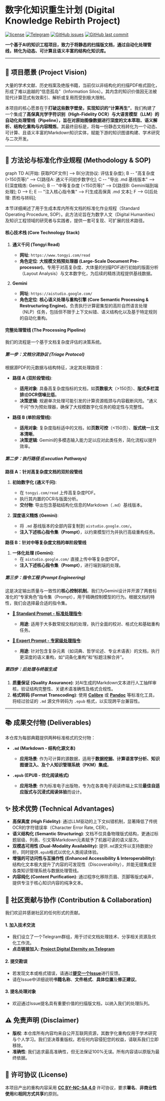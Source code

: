 # 数字化知识重生计划 (Digital Knowledge Rebirth Project)

[![license](https://img.shields.io/github/license/fud114514/AI-OCR-BOOK)](./LICENSE)
[![Telegram](https://img.shields.io/badge/Telegram-交流群组-blue.svg?logo=telegram)](https://t.me/ProjectDigitalEternity)
[![GitHub issues](https://img.shields.io/github/issues/fud114514/AI-OCR-BOOK)](https://github.com/fud114514/AI-OCR-BOOK/issues)
[![GitHub last commit](https://img.shields.io/github/last-commit/fud114514/AI-OCR-BOOK)](https://github.com/fud114514/AI-OCR-BOOK/commits/main)

**一个基于AI的知识工程项目，致力于将静态的扫描版文档，通过自动化处理管线，转化为动态、可计算且语义丰富的结构化知识库。**

---

## 📖 项目愿景 (Project Vision)

大量的学术文献、历史档案及绝版书籍，当前仅以非结构化的扫描PDF格式固化，形成了难以逾越的“信息孤岛”（Information Silos）。其内含的知识价值因无法被现代计算范式有效索引、解析或复用而受到极大限制。

本项目的核心愿景在于**打破这些数字壁垒，实现知识的“计算再生”**。我们构建了一个集成了**高保真光学字符识别（High-Fidelity OCR）**与**大语言模型（LLM）**的自动化处理管线（Pipeline），旨在对原始图像数据进行深度的**文本萃取、语义解析、结构化重构与内容精炼**。其最终目标是，将每一份静态文档转化为一个动态、可计算、且语义丰富的Markdown知识实体，赋能下游的知识图谱构建、学术研究与二次开发。

---

## 🔬 方法论与标准化作业规程 (Methodology & SOP)

graph TD
    A[开始: 获取PDF文件] --> B{分流协议: 评估复杂度};
    B -- "高复杂度 (>150页等)" --> C[路径A: 通义千问初步数字化];
    C -- "导出 .md 基线版本" --> E[深度精炼: Gemini];
    B -- "中等复杂度 (<150页等)" --> D[路径B: Gemini端到端处理];
    D --> E;
    E -- "注入核心指令集" --> F[生成高保真 .md 文本];
    F --> G[后处理: 质检与转码];

本节详细阐述了用于生成本库内所有文档的标准化作业规程（Standard Operating Procedure, SOP）。此方法论旨在为数字人文（Digital Humanities）及知识工程领域的研究者与实践者，提供一套可复现、可扩展的技术路径。

#### 核心技术栈 (Core Technology Stack)

1.  **通义千问 (Tongyi Read)**
    *   **网址**: `https://www.tongyi.com/read`
    *   **角色定位**: **大规模文档预处理器 (Large-Scale Document Pre-processor)**。专用于对高复杂度、大体量的扫描PDF进行初始的版面分析（Layout Analysis）与文本数字化，为后续的精炼流程提供基线数据。

2.  **Gemini**
    *   **网址**: `https://aistudio.google.com/`
    *   **角色定位**: **核心语义处理与重构引擎 (Core Semantic Processing & Restructuring Engine)**。负责执行计算密集型的高阶自然语言处理（NLP）任务，包括但不限于上下文纠错、语义结构化以及基于特定规则的自动化重构。

#### 完整处理管线 (The Processing Pipeline)

我们的流程是一个基于文档复杂度评估的决策系统。

##### **第一步：文档分流协议 (Triage Protocol)**

根据源PDF的元数据与结构特征，决定其处理路径：

*   **路径 A (双阶段管线)**:
    *   **适用对象**: 具备高复杂度指标的文档，如**页数极大**（>150页）、**版式多栏混排**或**OCR信噪比低**。
    *   **决策逻辑**: 规避单次处理可能引发的计算资源瓶颈与内容截断风险。“通义千问”作为预处理器，确保了大规模数字化任务的稳定性与完整性。

*   **路径 B (单阶段管线)**:
    *   **适用对象**: 复杂度指标适中的文档，如**页数可控**（<150页）、**版式统一**且**文本清晰**。
    *   **决策逻辑**: Gemini的多模态输入能力足以应对此类任务，简化流程以提升效率。

##### **第二步：执行路径 (Execution Pathways)**

**路径 A：针对高复杂度文档的双阶段管线**

1.  **初始数字化 (通义千问)**:
    *   在 `tongyi.com/read` 上传高复杂度PDF。
    *   执行其内置的OCR与版面分析。
    *   **交付物**: 导出包含基础结构化信息的Markdown（`.md`）基线版本。

2.  **深度语义精炼 (Gemini)**:
    *   将 `.md` 基线版本的全部内容复制到 `aistudio.google.com/`。
    *   **注入下述核心指令集（Prompt）**，以约束模型行为并执行高级重构任务。

**路径 B：针对中等复杂度文档的单阶段管线**

1.  **一体化处理 (Gemini)**:
    *   在 `aistudio.google.com/` 直接上传中等复杂度PDF。
    *   **注入下述核心指令集（Prompt）**，进行端到端的处理。

##### **第三步：指令工程 (Prompt Engineering)**

这是决定输出质量与一致性的**核心控制机制**。我们为Gemini设计并开源了两套标准化的“专家角色”指令集（Prompt），用于精确控制模型的行为。根据文档的特性，我们会选择最合适的指令集。

*   **[📄 Standard Prompt - 标准处理指令](Standard%20OCR%20Post-processing%20and%20Markdown%20Structuring%20Prompt.md)**: 
    *   **用途**: 适用于大多数常规文档的处理，执行全面的校对、格式化和基础重构任务。

*   **[📄 Expert Prompt - 专家级处理指令](Expert-level%20OCR%20Post-processing%20and%20Markdown%20Structuring%20Prompt.md)**: 
    *   **用途**: 针对包含复杂元素（如词典、哲学论述、专业术语表）的文档，执行更深度的语义重构，如“词条化重构”和“标题注解合并”。

##### **第四步：后处理与终版生成**

1.  **质量保证 (Quality Assurance)**: 对AI生成的Markdown文本进行人工抽样审核，验证结构完整性、关键术语准确性及格式合规性。
2.  **格式转码 (Format Transcoding)**: 使用 **[Calibre](https://calibre-ebook.com/)** 或 **[Pandoc](https://pandoc.org/)** 等标准化工具，将经过验证的 `.md` 源文件转码为 `.epub` 格式，以实现跨平台兼容性。

---

## 📚 成果交付物 (Deliverables)

本仓库为每部典籍提供两种标准格式的交付物：

*   **`.md` (Markdown - 结构化源文本)**
    *   **应用场景**: 作为可计算的源数据，适用于**数据挖掘、计算语言学分析、知识图谱注入、及个人知识管理系统（PKM）集成**。

*   **`.epub` (EPUB - 优化阅读格式)**
    *   **应用场景**: 作为标准电子出版物，专为在各类电子阅读终端上实现**最佳自适应版式与沉浸式阅读体验**而设计。

## ✨ 技术优势 (Technical Advantages)

*   **高保真度 (High Fidelity)**: 通过LLM驱动的上下文纠错机制，显著降低了传统OCR的字符错误率（Character Error Rate, CER）。
*   **语义结构化 (Semantic Structuring)**: 文档不仅具备物理版式结构，更通过标题层级、列表、引文等Markdown元素赋予了机器可读的语义层次。
*   **双模态可用性 (Dual-Modality Availability)**: 提供`.md`源文件以支持数据分析，同时提供`.epub`格式以优化人类阅读体验。
*   **增强的可访问性与互操作性 (Enhanced Accessibility & Interoperability)**: 结构化文本极大提升了内容的可发现性（Discoverability），并能无缝集成至各类知识管理系统与数据处理管线。
*   **内容纯化 (Content Purification)**: 通过程序化移除页眉、页脚等版式噪声，提供专注于核心知识内容的纯净文本。

## 🤝 社区贡献与协作 (Contribution & Collaboration)

我们欢迎并感谢社区的任何形式的贡献。

#### 1. 加入技术交流
*   我们设立了一个Telegram群组，用于讨论文档处理技术、分享相关资源及优化工作流。
*   **点击链接加入: [Project Digital Eternity on Telegram](https://t.me/ProjectDigitalEternity)**

#### 2. 提交勘误
*   若发现文本或格式错误，请通过[**提交一个Issue**](https://github.com/fud114514/AI-OCR-BOOK/issues/new/choose)进行反馈。
*   请在Issue中详细说明**书籍名称**、**文件格式**、**具体位置**及**修正建议**。

#### 3. 提名处理对象
*   欢迎通过Issue提名具有重要价值的扫描版文档，以纳入我们的处理队列。

## ⚠️ 免责声明 (Disclaimer)

*   **版权**: 本仓库所有内容均来自公开互联网资源，其数字化重构仅用于学术研究与个人学习。我们坚决尊重版权。若任何内容侵犯您的权益，请联系我们立即移除。
*   **准确性**: 我们追求最高准确性，但无法保证100%无误。所有内容请以原版为最终依据。

## 📄 许可协议 (License)

本项目产出的重构内容采用 **[CC BY-NC-SA 4.0](https://creativecommons.org/licenses/by-nc-sa/4.0/deed.zh)** 许可协议，要求**署名**、**非商业性使用**和**相同方式共享**的原则。
